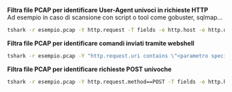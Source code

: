 **Filtra file PCAP per identificare User-Agent univoci in richieste HTTP**  
Ad esempio in caso di scansione con script o tool come gobuster, sqlmap...

```cmd
tshark -r esempio.pcap -Y http.request -T fields -e http.host -e http.user_agent | sort.exe /unique
```

**Filtra file PCAP per identificare comandi inviati tramite webshell**  

```cmd
tshark -r esempio.pcap -Y "http.request.uri contains \"<parametro specificato nella webshell>\"" -T fields -e http.host -e http.user_agent -e http.request.uri -2 
```

**Filtra file PCAP per identificare richieste POST univoche**

```cmd
tshark -r esempio.pcap -Y http.request.method==POST -T fields -e http.host -e http.user_agent | sort.exe /unique
```
